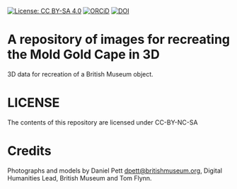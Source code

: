 
[![License: CC BY-SA 4.0](https://img.shields.io/badge/License-CC%20BY--SA%204.0-lightgrey.svg)](http://creativecommons.org/licenses/by-sa/4.0/) 
[![ORCiD](https://img.shields.io/badge/ORCiD-0000--0002--0246--2335-green.svg)](http://orcid.org/0000-0002-0246-2335)
[![DOI](https://zenodo.org/badge/83538689.svg)](https://zenodo.org/badge/latestdoi/83538689)

# A repository of images for recreating the Mold Gold Cape in 3D
3D data for recreation of a British Museum object.
# LICENSE
The contents of this repository are licensed under CC-BY-NC-SA
# Credits
Photographs and models by Daniel Pett <dpett@britishmuseum.org>, Digital Humanities Lead, British Museum and Tom Flynn. 
